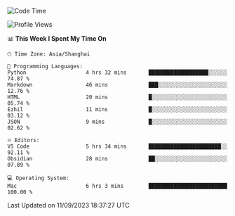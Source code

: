 <!--START_SECTION:waka-->
![Code Time](http://img.shields.io/badge/Code%20Time-159%20hrs%2042%20mins-blue)

![Profile Views](http://img.shields.io/badge/Profile%20Views-7-blue)

📊 **This Week I Spent My Time On** 

```text
🕑︎ Time Zone: Asia/Shanghai

💬 Programming Languages: 
Python                   4 hrs 32 mins       ███████████████████░░░░░░   74.87 % 
Markdown                 46 mins             ███░░░░░░░░░░░░░░░░░░░░░░   12.76 % 
HTML                     20 mins             █░░░░░░░░░░░░░░░░░░░░░░░░   05.74 % 
Ezhil                    11 mins             █░░░░░░░░░░░░░░░░░░░░░░░░   03.12 % 
JSON                     9 mins              █░░░░░░░░░░░░░░░░░░░░░░░░   02.62 % 

🔥 Editors: 
VS Code                  5 hrs 34 mins       ███████████████████████░░   92.11 % 
Obsidian                 28 mins             ██░░░░░░░░░░░░░░░░░░░░░░░   07.89 % 

💻 Operating System: 
Mac                      6 hrs 3 mins        █████████████████████████   100.00 % 
```


 Last Updated on 11/09/2023 18:37:27 UTC
<!--END_SECTION:waka-->
